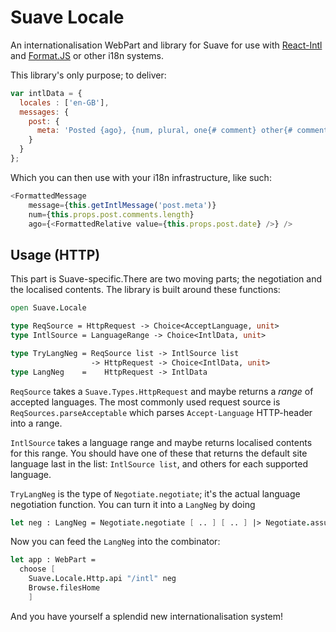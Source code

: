 # Suave Locale

An internationalisation WebPart and library for Suave for use with
[React-Intl](https://github.com/yahoo/react-intl) and [Format.JS](http://formatjs.io/)
or other i18n systems.

This library's only purpose; to deliver:

``` javascript
var intlData = {
  locales : ['en-GB'],
  messages: {
    post: {
      meta: 'Posted {ago}, {num, plural, one{# comment} other{# comments}}'
    }
  }
};
```

Which you can then use with your i18n infrastructure, like such:

``` javascript
<FormattedMessage
    message={this.getIntlMessage('post.meta')}
    num={this.props.post.comments.length}
    ago={<FormattedRelative value={this.props.post.date} />} />
```

## Usage (HTTP)

This part is Suave-specific.There are two moving parts; the negotiation and the
localised contents. The library is built around these functions:

``` fsharp
open Suave.Locale

type ReqSource = HttpRequest -> Choice<AcceptLanguage, unit>
type IntlSource = LanguageRange -> Choice<IntlData, unit>

type TryLangNeg = ReqSource list -> IntlSource list
                  -> HttpRequest -> Choice<IntlData, unit>
type LangNeg    =    HttpRequest -> IntlData
```

`ReqSource` takes a `Suave.Types.HttpRequest` and maybe returns a *range* of
accepted languages. The most commonly used request source is
`ReqSources.parseAcceptable` which parses `Accept-Language` HTTP-header into a
range.

`IntlSource` takes a language range and maybe returns localised contents for
this range. You should have one of these that returns the default site language
last in the list: `IntlSource list`, and others for each supported language.

`TryLangNeg` is the type of `Negotiate.negotiate`; it's the actual language
negotiation function. You can turn it into a `LangNeg` by doing

``` fsharp
let neg : LangNeg = Negotiate.negotiate [ .. ] [ .. ] |> Negotiate.assumeSource
```

Now you can feed the `LangNeg` into the combinator:

``` fsharp
let app : WebPart =
  choose [
    Suave.Locale.Http.api "/intl" neg
    Browse.filesHome
    ]
```

And you have yourself a splendid new internationalisation system!